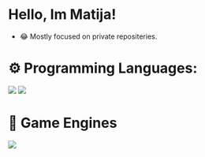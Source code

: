 # Hello, Im Matija!

- 😂 Mostly focused on private repositeries.

# ⚙ Programming Languages:

![](https://camo.githubusercontent.com/4648c67f5df7398221271f4ddb6a8fb1f2fb1708e1330ed1716a9a2ec85e7389/68747470733a2f2f696d672e736869656c64732e696f2f62616467652f4c75612532302545322541442539302d3030374143433f7374796c653d666f722d7468652d6261646765266c6f676f3d6c7561266c6f676f436f6c6f723d7768697465)
![](https://camo.githubusercontent.com/84372c7d2f1a7308844360ecad82d49b3f6cbc068a0c5e31aeea6ca5344b77ba/68747470733a2f2f696d672e736869656c64732e696f2f62616467652f4a6176615363726970742d4637444631453f7374796c653d666f722d7468652d6261646765266c6f676f3d6a617661736372697074266c6f676f436f6c6f723d626c61636b)

# 🔧 Game Engines

![](https://camo.githubusercontent.com/b39e246384b2767b8f7ec1d660e4bafe402a07fdc10e2452f1054cfec60a4683/68747470733a2f2f696d672e736869656c64732e696f2f62616467652f526f626c6f782532302545322541442539302d3030303030303f7374796c653d666f722d7468652d6261646765266c6f676f3d726f626c6f78266c6f676f436f6c6f723d7768697465)
